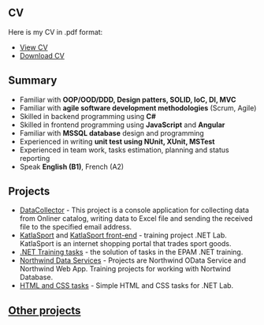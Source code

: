 CV 
--
Here is my CV in .pdf format: 
- [View CV](https://github.com/kateLab/kateLab.github.io/blob/master/CV/Ekaterina%20Labkovich.pdf)
- [Download CV](https://github.com/kateLab/kateLab.github.io/raw/master/CV/Ekaterina%20Labkovich.pdf)

Summary
-------
- Familiar with **OOP/OOD/DDD, Design patters, SOLID, IoC, DI, MVC**
- Familiar with **agile software development methodologies** (Scrum, Agile)
- Skilled in backend programming using **C#**
- Skilled in frontend programming using **JavaScript** and **Angular**
- Familiar with **MSSQL database** design and programming
- Experienced in writing **unit test using NUnit, XUnit, MSTest**
- Experienced in team work, tasks estimation, planning and status reporting
- Speak **English (B1)**, French (A2)

Projects
----------
- [DataCollector](https://github.com/kateLab/TaskRPA) - This project is a console application for collecting data from Onliner catalog, writing data to Excel file and sending the received file to the specified email address.
- [KatlaSport](https://github.com/kateLab/Katla-sport) and [KatlaSport front-end](https://github.com/kateLab/Katla-sport-front-end) - training project .NET Lab. KatlaSport is an internet shopping portal that trades sport goods.
- [.NET Training tasks](https://github.com/kateLab/.NET-Training-2019) - the solution of tasks in the EPAM .NET training.
- [Northwind Data Services](https://github.com/kateLab/.NET-Training-2019-Northwind-Data-Services) - Projects are Northwind OData Service and Northwind Web App. Training projects for working with Nortwind Database. 
- [HTML and CSS tasks](https://github.com/kateLab/HTML-CSS-tasks) - Simple HTML and CSS tasks for .NET Lab.

[**Other projects**](https://github.com/kateLab?tab=repositories) 
--------------------------------------------------------------------
